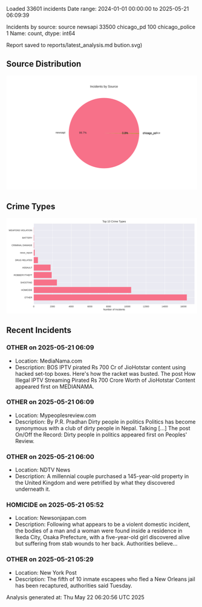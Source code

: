 
Loaded 33601 incidents
Date range: 2024-01-01 00:00:00 to 2025-05-21 06:09:39

Incidents by source:
source
newsapi           33500
chicago_pd          100
chicago_police        1
Name: count, dtype: int64

Report saved to reports/latest_analysis.md
bution.svg)

## Source Distribution
![Source Distribution](images/source_distribution.svg)

## Crime Types
![Crime Types](images/crime_types.svg)

## Recent Incidents

### OTHER on 2025-05-21 06:09
- Location: MediaNama.com
- Description: BOS IPTV pirated Rs 700 Cr of JioHotstar content using hacked set-top boxes. Here's how the racket was busted.
The post How Illegal IPTV Streaming Pirated Rs 700 Crore Worth of JioHotstar Content appeared first on MEDIANAMA.


### OTHER on 2025-05-21 06:09
- Location: Mypeoplesreview.com
- Description: By P.R. Pradhan Dirty people in politics Politics has become synonymous with a club of dirty people in Nepal. Talking […]
The post On/Off the Record: Dirty people in politics appeared first on Peoples' Review.


### OTHER on 2025-05-21 06:00
- Location: NDTV News
- Description: A millennial couple purchased a 145-year-old property in the United Kingdom and were petrified by what they discovered underneath it.


### HOMICIDE on 2025-05-21 05:52
- Location: Newsonjapan.com
- Description: Following what appears to be a violent domestic incident, the bodies of a man and a woman were found inside a residence in Ikeda City, Osaka Prefecture, with a five-year-old girl discovered alive but suffering from stab wounds to her back. Authorities believe…


### OTHER on 2025-05-21 05:29
- Location: New York Post
- Description: The fifth of 10 inmate escapees who fled a New Orleans jail has been recaptured, authorities said Tuesday.

Analysis generated at: Thu May 22 06:20:56 UTC 2025
